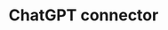 ---
title: ChatGPT connector
weight: 1
variants: -flyte -serverless +byoc +selfmanaged
layout: py_example
example_file: /external/unionai-examples/v1/integrations/connectors/chatgpt_connector/chatgpt_connector/chatgpt_connector_example_usage.py
---